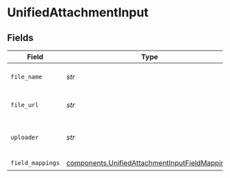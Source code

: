 # UnifiedAttachmentInput


## Fields

| Field                                                                                                            | Type                                                                                                             | Required                                                                                                         | Description                                                                                                      |
| ---------------------------------------------------------------------------------------------------------------- | ---------------------------------------------------------------------------------------------------------------- | ---------------------------------------------------------------------------------------------------------------- | ---------------------------------------------------------------------------------------------------------------- |
| `file_name`                                                                                                      | *str*                                                                                                            | :heavy_check_mark:                                                                                               | The file name of the attachment                                                                                  |
| `file_url`                                                                                                       | *str*                                                                                                            | :heavy_check_mark:                                                                                               | The file url of the attachment                                                                                   |
| `uploader`                                                                                                       | *str*                                                                                                            | :heavy_check_mark:                                                                                               | The uploader's uuid of the attachment                                                                            |
| `field_mappings`                                                                                                 | [components.UnifiedAttachmentInputFieldMappings](../../models/components/unifiedattachmentinputfieldmappings.md) | :heavy_check_mark:                                                                                               | N/A                                                                                                              |